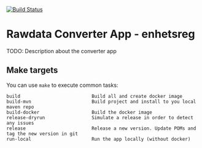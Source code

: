 [![Build Status](https://dev.azure.com/statisticsnorway/Dapla/_apis/build/status/statisticsnorway.rawdata-converter-app-brreg-enhetsreg?branchName=master)](https://dev.azure.com/statisticsnorway/Dapla/_build/latest?definitionId=xxx&branchName=master)

# Rawdata Converter App - enhetsreg

TODO: Description about the converter app

## Make targets

You can use `make` to execute common tasks:

```
build                          Build all and create docker image
build-mvn                      Build project and install to you local maven repo
build-docker                   Build the docker image
release-dryrun                 Simulate a release in order to detect any issues
release                        Release a new version. Update POMs and tag the new version in git
run-local                      Run the app locally (without docker)
```
